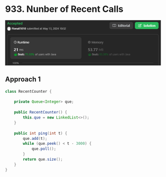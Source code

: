 # 933. Nunber of Recent Calls

![alt text](image-7.png)

## Approach 1
```java
class RecentCounter {

    private Queue<Integer> que;

    public RecentCounter() {
        this.que = new LinkedList<>();
    }
    
    public int ping(int t) {
        que.add(t);
        while (que.peek() < t - 3000) {
            que.poll();
        } 
        return que.size();
    }
}
```